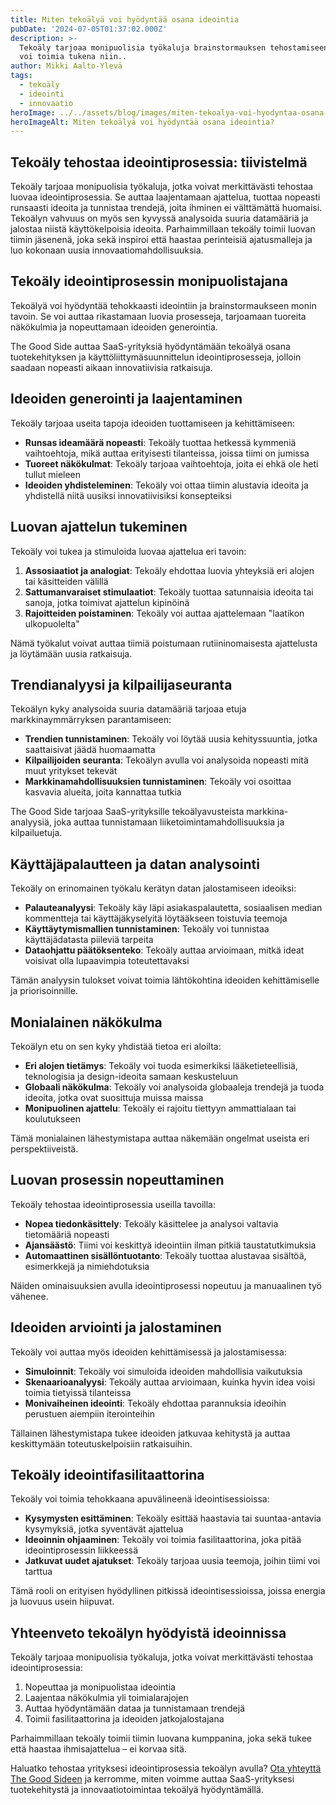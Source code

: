 ```yaml
---
title: Miten tekoälyä voi hyödyntää osana ideointia
pubDate: '2024-07-05T01:37:02.000Z'
description: >-
  Tekoäly tarjoaa monipuolisia työkaluja brainstormauksen tehostamiseen, ja se
  voi toimia tukena niin..
author: Mikki Aalto-Ylevä
tags:
  - tekoäly
  - ideointi
  - innovaatio
heroImage: ../../assets/blog/images/miten-tekoalya-voi-hyodyntaa-osana-ideointia/featured.webp
heroImageAlt: Miten tekoälyä voi hyödyntää osana ideointia?
---
```


## Tekoäly tehostaa ideointiprosessia: tiivistelmä

Tekoäly tarjoaa monipuolisia työkaluja, jotka voivat merkittävästi tehostaa luovaa ideointiprosessia. Se auttaa laajentamaan ajattelua, tuottaa nopeasti runsaasti ideoita ja tunnistaa trendejä, joita ihminen ei välttämättä huomaisi. Tekoälyn vahvuus on myös sen kyvyssä analysoida suuria datamääriä ja jalostaa niistä käyttökelpoisia ideoita. Parhaimmillaan tekoäly toimii luovan tiimin jäsenenä, joka sekä inspiroi että haastaa perinteisiä ajatusmalleja ja luo kokonaan uusia innovaatiomahdollisuuksia.

## Tekoäly ideointiprosessin monipuolistajana

Tekoälyä voi hyödyntää tehokkaasti ideointiin ja brainstormaukseen monin tavoin. Se voi auttaa rikastamaan luovia prosesseja, tarjoamaan tuoreita näkökulmia ja nopeuttamaan ideoiden generointia. 

The Good Side auttaa SaaS-yrityksiä hyödyntämään tekoälyä osana tuotekehityksen ja käyttöliittymäsuunnittelun ideointiprosesseja, jolloin saadaan nopeasti aikaan innovatiivisia ratkaisuja.

## Ideoiden generointi ja laajentaminen

Tekoäly tarjoaa useita tapoja ideoiden tuottamiseen ja kehittämiseen:

- **Runsas ideamäärä nopeasti**: Tekoäly tuottaa hetkessä kymmeniä vaihtoehtoja, mikä auttaa erityisesti tilanteissa, joissa tiimi on jumissa
- **Tuoreet näkökulmat**: Tekoäly tarjoaa vaihtoehtoja, joita ei ehkä ole heti tullut mieleen
- **Ideoiden yhdisteleminen**: Tekoäly voi ottaa tiimin alustavia ideoita ja yhdistellä niitä uusiksi innovatiivisiksi konsepteiksi

## Luovan ajattelun tukeminen

Tekoäly voi tukea ja stimuloida luovaa ajattelua eri tavoin:

1. **Assosiaatiot ja analogiat**: Tekoäly ehdottaa luovia yhteyksiä eri alojen tai käsitteiden välillä
2. **Sattumanvaraiset stimulaatiot**: Tekoäly tuottaa satunnaisia ideoita tai sanoja, jotka toimivat ajattelun kipinöinä
3. **Rajoitteiden poistaminen**: Tekoäly voi auttaa ajattelemaan "laatikon ulkopuolelta"

Nämä työkalut voivat auttaa tiimiä poistumaan rutiininomaisesta ajattelusta ja löytämään uusia ratkaisuja.

## Trendianalyysi ja kilpailijaseuranta

Tekoälyn kyky analysoida suuria datamääriä tarjoaa etuja markkinaymmärryksen parantamiseen:

- **Trendien tunnistaminen**: Tekoäly voi löytää uusia kehityssuuntia, jotka saattaisivat jäädä huomaamatta
- **Kilpailijoiden seuranta**: Tekoälyn avulla voi analysoida nopeasti mitä muut yritykset tekevät
- **Markkinamahdollisuuksien tunnistaminen**: Tekoäly voi osoittaa kasvavia alueita, joita kannattaa tutkia

The Good Side tarjoaa SaaS-yrityksille tekoälyavusteista markkina-analyysiä, joka auttaa tunnistamaan liiketoimintamahdollisuuksia ja kilpailuetuja.

## Käyttäjäpalautteen ja datan analysointi

Tekoäly on erinomainen työkalu kerätyn datan jalostamiseen ideoiksi:

- **Palauteanalyysi**: Tekoäly käy läpi asiakaspalautetta, sosiaalisen median kommentteja tai käyttäjäkyselyitä löytääkseen toistuvia teemoja
- **Käyttäytymismallien tunnistaminen**: Tekoäly voi tunnistaa käyttäjädatasta piileviä tarpeita
- **Dataohjattu päätöksenteko**: Tekoäly auttaa arvioimaan, mitkä ideat voisivat olla lupaavimpia toteutettavaksi

Tämän analyysin tulokset voivat toimia lähtökohtina ideoiden kehittämiselle ja priorisoinnille.

## Monialainen näkökulma

Tekoälyn etu on sen kyky yhdistää tietoa eri aloilta:

- **Eri alojen tietämys**: Tekoäly voi tuoda esimerkiksi lääketieteellisiä, teknologisia ja design-ideoita samaan keskusteluun
- **Globaali näkökulma**: Tekoäly voi analysoida globaaleja trendejä ja tuoda ideoita, jotka ovat suosittuja muissa maissa
- **Monipuolinen ajattelu**: Tekoäly ei rajoitu tiettyyn ammattialaan tai koulutukseen

Tämä monialainen lähestymistapa auttaa näkemään ongelmat useista eri perspektiiveistä.

## Luovan prosessin nopeuttaminen

Tekoäly tehostaa ideointiprosessia useilla tavoilla:

- **Nopea tiedonkäsittely**: Tekoäly käsittelee ja analysoi valtavia tietomääriä nopeasti
- **Ajansäästö**: Tiimi voi keskittyä ideointiin ilman pitkiä taustatutkimuksia
- **Automaattinen sisällöntuotanto**: Tekoäly tuottaa alustavaa sisältöä, esimerkkejä ja nimiehdotuksia
  
Näiden ominaisuuksien avulla ideointiprosessi nopeutuu ja manuaalinen työ vähenee.

## Ideoiden arviointi ja jalostaminen

Tekoäly voi auttaa myös ideoiden kehittämisessä ja jalostamisessa:

- **Simuloinnit**: Tekoäly voi simuloida ideoiden mahdollisia vaikutuksia
- **Skenaarioanalyysi**: Tekoäly auttaa arvioimaan, kuinka hyvin idea voisi toimia tietyissä tilanteissa
- **Monivaiheinen ideointi**: Tekoäly ehdottaa parannuksia ideoihin perustuen aiempiin iterointeihin

Tällainen lähestymistapa tukee ideoiden jatkuvaa kehitystä ja auttaa keskittymään toteutuskelpoisiin ratkaisuihin.

## Tekoäly ideointifasilitaattorina

Tekoäly voi toimia tehokkaana apuvälineenä ideointisessioissa:

- **Kysymysten esittäminen**: Tekoäly esittää haastavia tai suuntaa-antavia kysymyksiä, jotka syventävät ajattelua
- **Ideoinnin ohjaaminen**: Tekoäly voi toimia fasilitaattorina, joka pitää ideointiprosessin liikkeessä
- **Jatkuvat uudet ajatukset**: Tekoäly tarjoaa uusia teemoja, joihin tiimi voi tarttua

Tämä rooli on erityisen hyödyllinen pitkissä ideointisessioissa, joissa energia ja luovuus usein hiipuvat.

## Yhteenveto tekoälyn hyödyistä ideoinnissa

Tekoäly tarjoaa monipuolisia työkaluja, jotka voivat merkittävästi tehostaa ideointiprosessia:

1. Nopeuttaa ja monipuolistaa ideointia
2. Laajentaa näkökulmia yli toimialarajojen
3. Auttaa hyödyntämään dataa ja tunnistamaan trendejä
4. Toimii fasilitaattorina ja ideoiden jatkojalostajana

Parhaimmillaan tekoäly toimii tiimin luovana kumppanina, joka sekä tukee että haastaa ihmisajattelua – ei korvaa sitä.

Haluatko tehostaa yrityksesi ideointiprosessia tekoälyn avulla? [Ota yhteyttä The Good Sideen](/contact) ja kerromme, miten voimme auttaa SaaS-yrityksesi tuotekehitystä ja innovaatiotoimintaa tekoälyä hyödyntämällä.